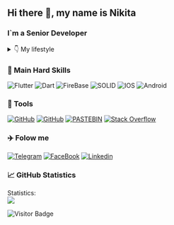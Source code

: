 <!-- [![Header](https://github.com/andromaquehere/andromaquehere/blob/main/assets/ANDROMAQUE-github.png)](https://github.com/andromaquehere) -->

## Hi there 👋, my name is Nikita

### I`m a Senior Developer

<details>
<summary>👇 My lifestyle</summary>
<img height="250" alt="This is Joke" src= "https://github.com/andromaquehere/andromaquehere/blob/main/assets/eatsleep.png"/>
</details>

### 💼 Main Hard Skills

![Flutter](https://img.shields.io/badge/-Flutter-0d1117?style=for-the-badge&logo=flutter&logoColor=45d1fd)
![Dart](https://img.shields.io/badge/-Dart-0d1117?style=for-the-badge&logo=dart&logoColor=0175c2)
![FireBase](https://img.shields.io/badge/-FireBase-0d1117?style=for-the-badge&logo=firebase&logoColor=)
![SOLID](https://img.shields.io/badge/-SOLID-0d1117?style=for-the-badge&logo=SOLID&logoColor=)
![IOS](https://img.shields.io/badge/-iOS-0d1117?style=for-the-badge&logo=IOS&logoColor=)
![Android](https://img.shields.io/badge/-Android-0d1117?style=for-the-badge&logo=Android&logoColor=)

<!-- ![Python](https://img.shields.io/badge/-Python-0d1117?style=for-the-badge&logo=Python&logoColor=306998)
![Django](https://img.shields.io/badge/-Django-0d1117?style=for-the-badge&logo=Django&logoColor=0c4b33)
![PostgreSQL](https://img.shields.io/badge/-PostgreSQL-0d1117?style=for-the-badge&logo=PostgreSQL&logoColor=336791) -->

<!-- <details>
<summary>More Skills</summary> -->

<!-- ### 🏰 Architectural pattern -->

### 🧰 Tools

[![GitHub](https://img.shields.io/badge/-GitHub-0d1117?style=for-the-badge&logo=GitHub&logoColor=white)](https://github.com/andromaquehere)
[![GitHub](https://img.shields.io/badge/-GitLub-0d1117?style=for-the-badge&logo=gitlab&logoColor=white)](https://gitlab.com/ANDROMAQUE)
[![PASTEBIN](https://img.shields.io/badge/-PASTEBIN-0d1117?style=for-the-badge&logo=PASTEBIN&logoColor=)](https://pastebin.com/u/ANDROMAQUE)
[![Stack Overflow](https://img.shields.io/badge/-Stackoverflow-0d1117?style=for-the-badge&logo=stack-overflow&logoColor=FE7A16)](https://stackoverflow.com/users/17829956/)
<!-- [![Google](https://img.shields.io/badge/-Google-0d1117?style=for-the-badge&logo=Google&logoColor=4587f4)](https://www.google.com/) -->

<!-- </details> -->

### ✈️ Folow me

[![Telegram](https://img.shields.io/badge/-Telegram-0d1117?style=for-the-badge&logo=Telegram&logoColor=2CA5E0)](https://t.me/andromaquehere)
[![FaceBook](https://img.shields.io/badge/-FaceBook-0d1117?style=for-the-badge&logo=FaceBook&logoColor=1877f2)](https://www.facebook.com/nikita.gribkov.14)
[![Linkedin](https://img.shields.io/badge/-Linkedin-0d1117?style=for-the-badge&logo=Linkedin&logoColor=0a66c2)](https://www.linkedin.com/feed/?trk=onboarding-landing)

<!-- ### Spotify playing

[![Spotify](https://music-on-github.vercel.app/api/spotify/?background_color=8b0000&border_color=ffffff)](https://open.spotify.com/user/ht7o2kog4bh14rj6xcfyzz72h) -->

### 📈 GitHub Statistics


<summary> Statistics: </summary>
<!-- <img height="165" align="left" src="https://github-readme-stats.vercel.app/api?username=andromaquehere&count_private=true&include_all_commits=true&theme=dark&show_icons=true" /> -->
<img src="https://github-readme-stats.vercel.app/api/top-langs/?username=andromaquehere&layout=compact&theme=dark" />


![Visitor Badge](https://visitor-badge.laobi.icu/badge?page_id=andromaquehere)

